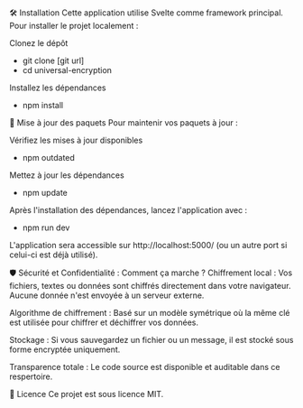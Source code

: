 🛠️ Installation
Cette application utilise Svelte comme framework principal. Pour installer le projet localement :

Clonez le dépôt

- git clone [git url]
- cd universal-encryption

Installez les dépendances
- npm install

🔄 Mise à jour des paquets
Pour maintenir vos paquets à jour :

Vérifiez les mises à jour disponibles
- npm outdated


Mettez à jour les dépendances
- npm update


Après l'installation des dépendances, lancez l'application avec :

- npm run dev

L'application sera accessible sur http://localhost:5000/ (ou un autre port si celui-ci est déjà utilisé).

🛡️ Sécurité et Confidentialité : Comment ça marche ?
Chiffrement local : Vos fichiers, textes ou données sont chiffrés directement dans votre navigateur. Aucune donnée n'est envoyée à un serveur externe.

Algorithme de chiffrement : Basé sur un modèle symétrique où la même clé est utilisée pour chiffrer et déchiffrer vos données.

Stockage : Si vous sauvegardez un fichier ou un message, il est stocké sous forme encryptée uniquement.

Transparence totale : Le code source est disponible et auditable dans ce respertoire.

📜 Licence
Ce projet est sous licence MIT.
